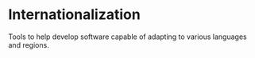 # Internationalization

Tools to help develop software capable of adapting to various languages and regions.
